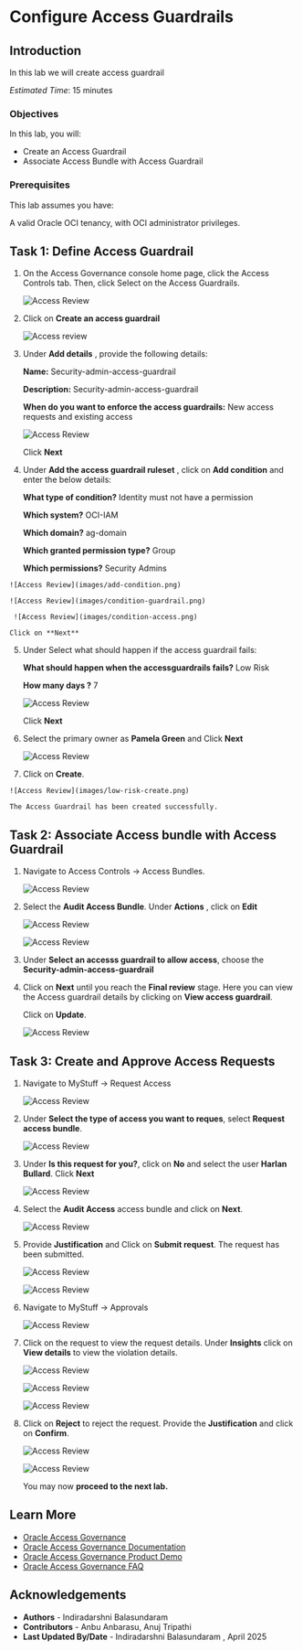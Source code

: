 # Configure Access Guardrails

## Introduction

In this lab we will create access guardrail

*Estimated Time*: 15 minutes


### Objectives

In this lab, you will:

* Create an Access Guardrail
* Associate Access Bundle with Access Guardrail


### Prerequisites

This lab assumes you have:

A valid Oracle OCI tenancy, with OCI administrator privileges.



## Task 1: Define Access Guardrail


  1. On the Access Governance console home page, click the Access Controls tab. Then, click Select on the Access Guardrails. 

     ![Access Review](images/navigate-access-guardrails.png)

  2. Click on **Create an access guardrail** 

     ![Access review](images/create-guardrail.png)

  3. Under **Add details** , provide the following details:

      **Name:** Security-admin-access-guardrail

      **Description:** Security-admin-access-guardrail

      **When do you want to enforce the access guardrails:** New access requests and existing access

     ![Access Review](images/name-guardrail.png)

     Click **Next**

  4. Under **Add the access guardrail ruleset** , click on **Add condition** and enter the below details: 
   
     **What type of condition?** Identity must not have a permission

     **Which system?** OCI-IAM

     **Which domain?** ag-domain

     **Which granted permission type?** Group 

     **Which permissions?** Security Admins


    ![Access Review](images/add-condition.png)

    ![Access Review](images/condition-guardrail.png)

     ![Access Review](images/condition-access.png)

    Click on **Next**

  5. Under Select what should happen if the access guardrail fails: 

      **What should happen when the accessguardrails fails?** Low Risk 

      **How many days ?** 7


     ![Access Review](images/include-low-risk.png)

     Click **Next**

  6. Select the primary owner as **Pamela Green** and Click **Next**

       ![Access Review](images/primary-owner.png)

  7. Click on **Create**. 

    ![Access Review](images/low-risk-create.png)

    The Access Guardrail has been created successfully. 

## Task 2: Associate Access bundle with Access Guardrail


1. Navigate to Access Controls -> Access Bundles. 

     ![Access Review](images/navigate-access-bundle.png)

2. Select the **Audit Access Bundle**. Under **Actions** , click on **Edit**

    ![Access Review](images/select-audit-access.png)

    ![Access Review](images/edit-audit-bundle.png)
   
3. Under **Select an accesss guardrail to allow access**, choose the **Security-admin-access-guardrail**


4. Click on **Next** until you reach the **Final review** stage. Here you can view the Access guardrail details by clicking on **View access guardrail**. 

   Click on **Update**. 

   ![Access Review](images/update-audit-bundle.png)

## Task 3: Create and Approve Access Requests

1. Navigate to MyStuff -> Request Access

     ![Access Review](images/navigate-request-access.png)

2. Under **Select the type of access you want to reques**, select **Request access bundle**.

    ![Access Review](images/access-bundle-request.png)

3. Under **Is this request for you?**, click on **No** and select the user **Harlan Bullard**. Click **Next**

   ![Access Review](images/select-user-request.png)

4. Select the **Audit Access** access bundle and click on **Next**.

    ![Access Review](images/access-bundle-audit.png)

5. Provide **Justification** and Click on **Submit request**. The request has been submitted. 

   ![Access Review](images/access-request-justification.png)

   ![Access Review](images/submit-request.png)

6. Navigate to MyStuff -> Approvals

   ![Access Review](images/navigate-approval.png)

7. Click on the request to view the request details. Under **Insights** click on **View details** to view the violation details. 

   ![Access Review](images/view-approval.png)

   ![Access Review](images/click-insight.png)

   ![Access Review](images/violation-detail.png)

8. Click on **Reject** to reject the request. Provide the **Justification** and click on **Confirm**.  

   ![Access Review](images/click-reject.png)

   ![Access Review](images/confirm-reject-request.png)

   You may now **proceed to the next lab.**

## Learn More

* [Oracle Access Governance](https://www.oracle.com/security/cloud-security/access-governance/)
* [Oracle Access Governance Documentation](https://www.oracle.com/security/cloud-security/access-governance/#documentation)
* [Oracle Access Governance Product Demo](https://www.oracle.com/security/cloud-security/access-governance/?ytid=GJEPEJlQOmQ)
* [Oracle Access Governance FAQ](https://www.oracle.com/security/cloud-security/access-governance/faq/)

## Acknowledgements

* **Authors** - Indiradarshni Balasundaram
* **Contributors** - Anbu Anbarasu, Anuj Tripathi 
* **Last Updated By/Date** - Indiradarshni Balasundaram , April 2025
